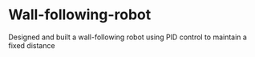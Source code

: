 # Wall-following-robot
Designed and built a wall-following robot using PID control to maintain a fixed distance
